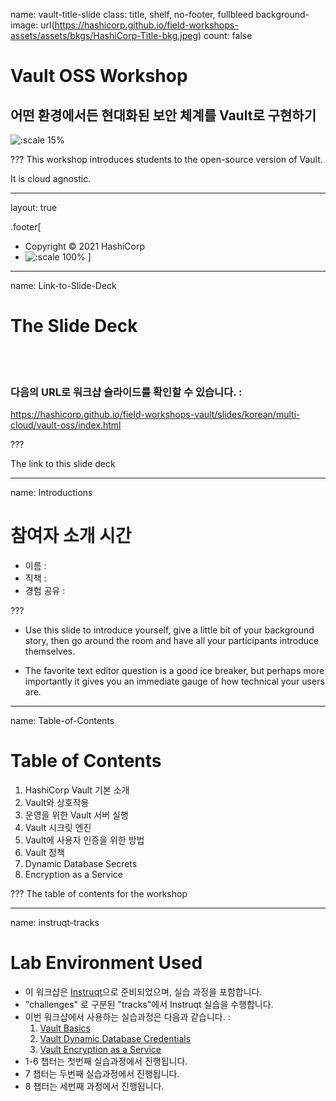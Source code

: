 name: vault-title-slide
class: title, shelf, no-footer, fullbleed
background-image: url(https://hashicorp.github.io/field-workshops-assets/assets/bkgs/HashiCorp-Title-bkg.jpeg)
count: false

# Vault OSS Workshop
## 어떤 환경에서든 현대화된 보안 체계를 Vault로 구현하기

![:scale 15%](https://hashicorp.github.io/field-workshops-assets/assets/logos/logo_vault.png)

???
This workshop introduces students to the open-source version of Vault.

It is cloud agnostic.

---
layout: true

.footer[
- Copyright © 2021 HashiCorp
- ![:scale 100%](https://hashicorp.github.io/field-workshops-assets/assets/logos/HashiCorp_Icon_Black.svg)
]

---
name: Link-to-Slide-Deck
# The Slide Deck
<br><br>
### 다음의 URL로 워크샵 슬라이드를 확인할 수 있습니다. :

https://hashicorp.github.io/field-workshops-vault/slides/korean/multi-cloud/vault-oss/index.html

???

The link to this slide deck

---
name: Introductions
# 참여자 소개 시간

- 이름 :
- 직책 :
- 경험 공유 :

???
* Use this slide to introduce yourself, give a little bit of your background story, then go around the room and have all your participants introduce themselves.

* The favorite text editor question is a good ice breaker, but perhaps more importantly it gives you an immediate gauge of how technical your users are.  

---
name: Table-of-Contents
# Table of Contents

1. HashiCorp Vault 기본 소개
1. Vault와 상호작용
1. 운영을 위한 Vault 서버 실행
1. Vault 시크릿 엔진
1. Vault에 사용자 인증을 위한 방법
1. Vault 정책
1. Dynamic Database Secrets
1. Encryption as a Service

???
The table of contents for the workshop

---
name: instruqt-tracks
# Lab Environment Used
* 이 워크샵은 [Instruqt](https://instruqt.com)으로 준비되었으며, 실습 과정을 포함합니다.
* "challenges" 로 구분된 "tracks"에서 Instruqt 실습을 수행합니다.
* 이번 워크샵에서 사용하는 실습과정은 다음과 같습니다. :
    1. [Vault Basics](https://play.instruqt.com/hashicorp/invite/qfwncq62zsxu)
    1. [Vault Dynamic Database Credentials](https://play.instruqt.com/hashicorp/invite/sryhqfdm6sgx)
    1. [Vault Encryption as a Service](https://play.instruqt.com/hashicorp/invite/qleasfx1dszc)
* 1-6 챕터는 첫번째 실습과정에서 진행됩니다.
* 7 챕터는 두번째 실습과정에서 진행됩니다.
* 8 챕터는 세번째 과정에서 진행됩니다.
